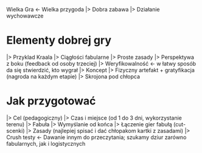 Wielka Gra <- Wielka przygoda
 |> Dobra zabawa
 |> Działanie wychowawcze


# Elementy dobrej gry
 |> Przyklad Kraala
 |> Ciągłości fabularne
 |> Proste zasady
 |> Perspektywa z boku \(feedback od osoby trzeciej\)
 |> Weryfikowalność <- w łatwy sposób da się stwierdzić, kto wygrał
 |> Koncept
 |> Fizyczny artefakt + gratyfikacja \(nagroda na każdym etapie\)
 |> Skrojona pod chłopca


# Jak przygotować
 |> Cel \(pedagogiczny\)
 |> Czas i miejsce \(od 1 do 3 dni, wykorzystanie terenu\)
 |> Fabuła
 |> Wymyślanie od końca
 |> Łączenie gier fabułą \(cut-scenki\)
 |> Zasady \(najlepiej spisać i dać chłopakom kartki z zasadami\)
 |> Crush testy <- Dawanie innym do przeczytania; szukamy dziur zarówno fabularnych, jak i logistycznych
